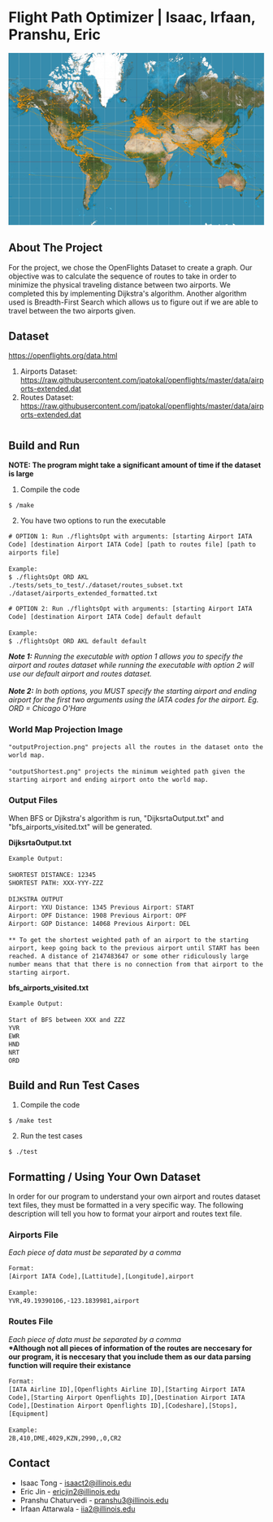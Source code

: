 # Flight Path Optimizer | Isaac, Irfaan, Pranshu, Eric

![Flight Path Map](/src/graphicalOutputDemo.png)

## About The Project
For the project, we chose the OpenFlights Dataset to create a graph. Our objective was to calculate the sequence of routes to take in order to minimize the physical traveling distance between two airports. We completed this by implementing Dijkstra's algorithm. Another algorithm used is Breadth-First Search which allows us to figure out if we are able to travel between the two airports given.

## Dataset
https://openflights.org/data.html
1. Airports Dataset: https://raw.githubusercontent.com/jpatokal/openflights/master/data/airports-extended.dat
2. Routes Dataset: https://raw.githubusercontent.com/jpatokal/openflights/master/data/airports-extended.dat

#
## Build and Run 

__NOTE: The program might take a significant amount of time if the dataset is large__

1. Compile the code
```
$ /make
```
2. You have two options to run the executable
```
# OPTION 1: Run ./flightsOpt with arguments: [starting Airport IATA Code] [destination Airport IATA Code] [path to routes file] [path to airports file]

Example:
$ ./flightsOpt ORD AKL ./tests/sets_to_test/./dataset/routes_subset.txt ./dataset/airports_extended_formatted.txt
```
```
# OPTION 2: Run ./flightsOpt with arguments: [starting Airport IATA Code] [destination Airport IATA Code] default default

Example:
$ ./flightsOpt ORD AKL default default
```
*__Note 1:__ Running the executable with option 1 allows you to specify the airport and routes dataset while running the executable with option 2 will use our default airport and routes dataset.*\
\
*__Note 2:__ In both options, you MUST specify the starting airport and ending airport for the first two arguments using the IATA codes for the airport. Eg. ORD = Chicago O'Hare*

### World Map Projection Image
```
"outputProjection.png" projects all the routes in the dataset onto the world map.

"outputShortest.png" projects the minimum weighted path given the starting airport and ending airport onto the world map.

```

### Output Files
When BFS or Djikstra's algorithm is run, "DijksrtaOutput.txt" and "bfs_airports_visited.txt" will be generated.

__DijksrtaOutput.txt__
```
Example Output:

SHORTEST DISTANCE: 12345
SHORTEST PATH: XXX-YYY-ZZZ

DIJKSTRA OUTPUT
Airport: YXU Distance: 1345 Previous Airport: START
Airport: OPF Distance: 1908 Previous Airport: OPF
Airport: GOP Distance: 14068 Previous Airport: DEL

** To get the shortest weighted path of an airport to the starting airport, keep going back to the previous airport until START has been reached. A distance of 2147483647 or some other ridiculously large number means that that there is no connection from that airport to the starting airport.
```
__bfs_airports_visited.txt__
```
Example Output:

Start of BFS between XXX and ZZZ
YVR
EWR
HND
NRT
ORD
```

## Build and Run Test Cases
1. Compile the code
```
$ /make test
```

2. Run the test cases
```
$ ./test
```

## Formatting / Using Your Own Dataset
In order for our program to understand your own airport and routes dataset text files, they must be formatted in a very specific way. The following description will tell you how to format your airport and routes text file. 

### Airports File
*Each piece of data must be separated by a comma*
```
Format:
[Airport IATA Code],[Lattitude],[Longitude],airport

Example:
YVR,49.19390106,-123.1839981,airport
```

### Routes File
*Each piece of data must be separated by a comma*\
__*Although not all pieces of information of the routes are neccesary for our program, it is neccesary that you include them as our data parsing function will require their existance__
```
Format:
[IATA Airline ID],[Openflights Airline ID],[Starting Airport IATA Code],[Starting Airport Openflights ID],[Destination Airport IATA Code],[Destination Airport Openflights ID],[Codeshare],[Stops],[Equipment]

Example:
2B,410,DME,4029,KZN,2990,,0,CR2
```

## Contact
* Isaac Tong - isaact2@illinois.edu
* Eric Jin - ericjin2@illinois.edu
* Pranshu Chaturvedi - pranshu3@illinois.edu
* Irfaan Attarwala - iia2@illinois.edu
